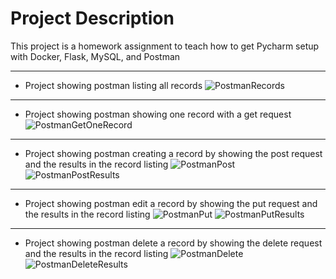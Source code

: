 # Project Description
This project is a homework assignment to teach how to get Pycharm setup with Docker, Flask, MySQL, and Postman

---

-  Project showing postman listing all records
![PostmanRecords](https://user-images.githubusercontent.com/85648353/127246695-29dc6b7a-6fd0-426b-a0c7-5a95b9170cfd.PNG)

---

-  Project showing postman showing one record with a get request
![PostmanGetOneRecord](https://user-images.githubusercontent.com/85648353/127246972-50dd696c-65b8-40ca-9ea2-f705b5aa4348.PNG)

---

- Project showing postman creating a record by showing the post request and the results in
the record listing
![PostmanPost](https://user-images.githubusercontent.com/85648353/127247045-9315cbfe-e34a-44fc-93b6-8d2cf6ab245a.PNG)
![PostmanPostResults](https://user-images.githubusercontent.com/85648353/127247051-471aa750-1c78-42fa-8433-d4984bcae28d.PNG)

---

- Project showing postman edit a record by showing the put request and the results in the
record listing
![PostmanPut](https://user-images.githubusercontent.com/85648353/127247094-b0121d52-6c9f-4e08-92db-b460c699b3ad.PNG)
![PostmanPutResults](https://user-images.githubusercontent.com/85648353/127247105-307882f5-ef05-4172-9c6a-17e4bb199f11.PNG)

---

-  Project showing postman delete a record by showing the delete request and the results in
the record listing
![PostmanDelete](https://user-images.githubusercontent.com/85648353/127247144-f3162ff8-d607-438c-9a44-85d1c59c744e.PNG)
![PostmanDeleteResults](https://user-images.githubusercontent.com/85648353/127247153-1ee528f1-e185-4368-b9ff-aaa32c34c6d2.PNG)
